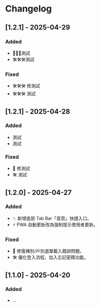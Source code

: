 # Changelog

## [1.2.1] - 2025-04-29
### Added
- 🐛🐛🐛測試
- 🛠️🛠️🛠️測試

### Fixed
- 🛠️🛠️🛠️ 修測試
- 🛠️🛠️🛠️ 測試

## [1.2.1] - 2025-04-28
### Added
- 測試
- 測試

### Fixed
- 🐛 修測試
- 🛠️ 測試

## [1.2.0] - 2025-04-27
### Added
- ✨ 新增底部 Tab Bar「首頁」快捷入口。
- ⚡ PWA 自動更新改為強制提示使用者更新。

### Fixed
- 🐛 修復棟別/戶別選單載入錯誤問題。
- 🛠️ 優化登入流程，加入忘記密碼功能。

## [1.1.0] - 2025-04-20
### Added
- ... 